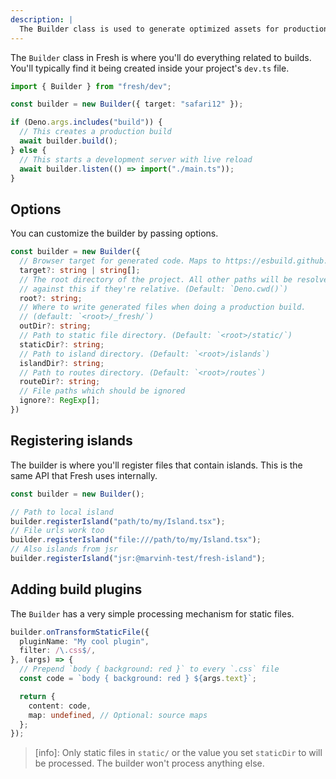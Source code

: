 ```yaml
---
description: |
  The Builder class is used to generate optimized assets for production.
---
```


The `Builder` class in Fresh is where you'll do everything related to builds.
You'll typically find it being created inside your project's `dev.ts` file.

```ts dev.ts
import { Builder } from "fresh/dev";

const builder = new Builder({ target: "safari12" });

if (Deno.args.includes("build")) {
  // This creates a production build
  await builder.build();
} else {
  // This starts a development server with live reload
  await builder.listen(() => import("./main.ts"));
}
```

## Options

You can customize the builder by passing options.

```ts
const builder = new Builder({
  // Browser target for generated code. Maps to https://esbuild.github.io/api/#target
  target?: string | string[];
  // The root directory of the project. All other paths will be resolved
  // against this if they're relative. (Default: `Deno.cwd()`)
  root?: string;
  // Where to write generated files when doing a production build.
  // (default: `<root>/_fresh/`)
  outDir?: string;
  // Path to static file directory. (Default: `<root>/static/`)
  staticDir?: string;
  // Path to island directory. (Default: `<root>/islands`)
  islandDir?: string;
  // Path to routes directory. (Default: `<root>/routes`)
  routeDir?: string;
  // File paths which should be ignored 
  ignore?: RegExp[];
})
```

## Registering islands

The builder is where you'll register files that contain islands. This is the
same API that Fresh uses internally.

```ts
const builder = new Builder();

// Path to local island
builder.registerIsland("path/to/my/Island.tsx");
// File urls work too
builder.registerIsland("file:///path/to/my/Island.tsx");
// Also islands from jsr
builder.registerIsland("jsr:@marvinh-test/fresh-island");
```

## Adding build plugins

The `Builder` has a very simple processing mechanism for static files.

```ts
builder.onTransformStaticFile({
  pluginName: "My cool plugin",
  filter: /\.css$/,
}, (args) => {
  // Prepend `body { background: red }` to every `.css` file
  const code = `body { background: red } ${args.text}`;

  return {
    content: code,
    map: undefined, // Optional: source maps
  };
});
```

> [info]: Only static files in `static/` or the value you set `staticDir` to
> will be processed. The builder won't process anything else.
